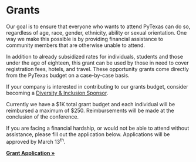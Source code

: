 # Grants

Our goal is to ensure that everyone who wants to attend PyTexas can do so, regardless of age, race, gender, ethnicity, ability or sexual orientation. One way we make this possible is by providing financial assistance to community members that are otherwise unable to attend.

In addition to already subsidized rates for individuals, students and those under the age of eighteen, this grant can be used by those in need to cover registration fees, hotels, and travel. These opportunity grants come directly from the PyTexas budget on a case-by-case basis.

If your company is interested in contributing to our grants budget, consider becoming a [Diversity & Inclusion Sponsor](/page/sponsors/prospectus#exclusivebenefits).

Currently we have a $1K total grant budget and each individual will be reimbursed a maximum of $250. Reimbursements will be made at the conclusion of the conference.

If you are facing a financial hardship, or would not be able to attend without assistance, please fill out the application below. Applications will be approved by March 13<sup>th</sup>.

<strong>
<a href="https://goo.gl/forms/WXcF0xFzBfOHPLU43" target="_blank">Grant Application &raquo;</a>
</strong>
